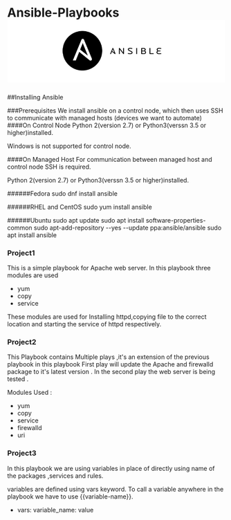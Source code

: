 # Ansible-Playbooks ![Ansible Logo](/assets/ansible_logo.png)

##Installing Ansible

###Prerequisites
We install ansible on a control node, which then uses SSH to communicate with 
managed hosts (devices we want to automate)
####On Control Node
Python 2(version 2.7) or Python3(verssn 3.5 or higher)installed.

Windows is not supported for control node.

####On Managed Host
For communication between managed host and control node SSH is required.

Python 2(version 2.7) or Python3(verssn 3.5 or higher)installed.

######Fedora
 sudo dnf install ansible

######RHEL and CentOS
 sudo yum install ansible

######Ubuntu
 sudo apt update
 sudo apt install software-properties-common
 sudo apt-add-repository --yes --update ppa:ansible/ansible
 sudo apt install ansible


### Project1

This is a simple playbook for Apache web server.
In this playbook three modules are used 
 - yum
 - copy
 - service

These modules are used for Installing httpd,copying file to the correct location and
 starting the service of httpd respectively.


### Project2

This Playbook contains Multiple plays ,it's an extension of the previous playbook 
in this playbook First play will update the Apache and firewalld package to it's 
latest version .
In the second play the web server is being tested .

Modules Used :
 - yum
 - copy
 - service
 - firewalld
 - uri

### Project3

In this playbook we are using variables in place of directly using name of the packages ,services and rules.

variables are defined using vars keyword.
To call a variable anywhere in the playbook we have to use {{variable-name}}.
* vars:
      variable_name: value
    
